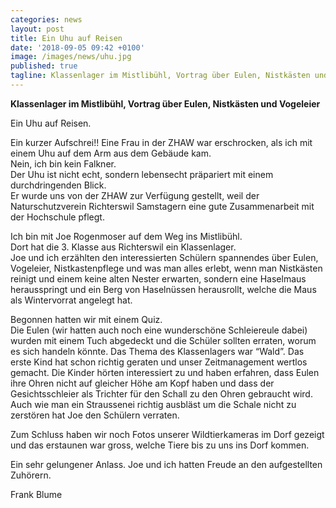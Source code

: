 ```yaml
---
categories: news
layout: post
title: Ein Uhu auf Reisen
date: '2018-09-05 09:42 +0100'
image: /images/news/uhu.jpg
published: true
tagline: Klassenlager im Mistlibühl, Vortrag über Eulen, Nistkästen und Vogeleier 
---
```


**Klassenlager im Mistlibühl, Vortrag über Eulen, Nistkästen und Vogeleier**   

Ein Uhu auf Reisen.  
 
Ein kurzer Aufschrei!!
Eine Frau in der ZHAW war erschrocken, als ich mit einem Uhu auf dem Arm aus dem Gebäude kam.  
Nein, ich bin kein Falkner.   
Der Uhu ist nicht echt, sondern lebensecht präpariert mit einem durchdringenden Blick.  
Er wurde uns von der ZHAW zur Verfügung gestellt, weil der Naturschutzverein Richterswil Samstagern eine gute Zusammenarbeit mit der Hochschule pflegt.  
 
Ich bin mit Joe Rogenmoser auf dem Weg ins Mistlibühl.   
Dort hat die 3. Klasse aus Richterswil ein Klassenlager.  
Joe und ich erzählten den interessierten Schülern spannendes über Eulen, Vogeleier, Nistkastenpflege
und was man alles erlebt, wenn man Nistkästen reinigt und einem keine alten Nester erwarten, sondern eine Haselmaus herausspringt
und ein Berg von Haselnüssen herausrollt, welche die Maus als Wintervorrat angelegt hat.  
 
Begonnen hatten wir mit einem Quiz.  
Die Eulen (wir hatten auch noch eine wunderschöne Schleiereule dabei) wurden mit einem Tuch abgedeckt und die Schüler sollten erraten, 
worum es sich handeln könnte. Das Thema des Klassenlagers war “Wald”. 
Das erste Kind hat schon richtig geraten und unser Zeitmanagement wertlos gemacht.
Die Kinder hörten interessiert zu und haben erfahren, dass Eulen ihre Ohren nicht auf gleicher Höhe am Kopf haben und dass der Gesichtsschleier als Trichter
für den Schall zu den Ohren gebraucht wird. Auch wie man ein Straussenei richtig ausbläst um die Schale nicht zu zerstören hat Joe den Schülern verraten.  
 
Zum Schluss haben wir noch Fotos unserer Wildtierkameras im Dorf gezeigt und das erstaunen war gross, welche Tiere bis zu uns ins Dorf kommen.  
 
Ein sehr gelungener Anlass. Joe und ich hatten Freude an den aufgestellten Zuhörern.  
 
Frank Blume

